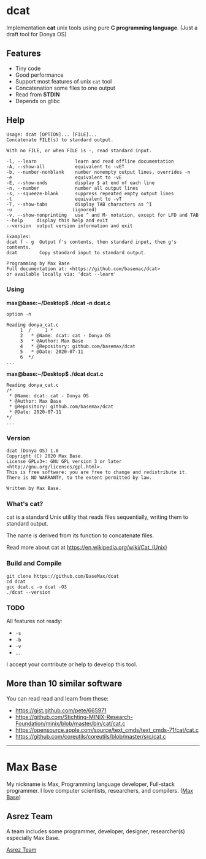 # dcat

Implementation **cat** unix tools using pure **C programming language**. (Just a draft tool for Donya OS)

## Features

- Tiny code
- Good performance
- Support most features of unix `cat` tool
- Concatenation some files to one output
- Read from **STDIN**
- Depends on glibc

## Help

```
Usage: dcat [OPTION]... [FILE]...
Concatenate FILE(s) to standard output.

With no FILE, or when FILE is -, read standard input.

-l, --learn              learn and read offline documentation
-A, --show-all           equivalent to -vET
-b, --number-nonblank    number nonempty output lines, overrides -n
-e                       equivalent to -vE
-E, --show-ends          display $ at end of each line
-n, --number             number all output lines
-s, --squeeze-blank      suppress repeated empty output lines
-t                       equivalent to -vT
-T, --show-tabs          display TAB characters as ^I
-u                      (ignored)
-v, --show-nonprinting   use ^ and M- notation, except for LFD and TAB
--help     display this help and exit
--version  output version information and exit

Examples:
dcat f - g  Output f's contents, then standard input, then g's contents.
dcat        Copy standard input to standard output.

Programming by Max Base
Full documentation at: <https://github.com/basemac/dcat>
or available locally via: 'dcat --learn'
```

### Using

**max@base:~/Desktop$ ./dcat -n dcat.c**

```
option -n

Reading donya_cat.c
     1	/     1	*
     2	 * @Name: dcat: cat - Donya OS
     3	 * @Author: Max Base
     4	 * @Repository: github.com/basemax/dcat
     5	 * @Date: 2020-07-11
     6	*/
...
```

**max@base:~/Desktop$ ./dcat dcat.c**

```
Reading donya_cat.c
/*
 * @Name: dcat: cat - Donya OS
 * @Author: Max Base
 * @Repository: github.com/basemax/dcat
 * @Date: 2020-07-11
*/
...
```

### Version

```
dcat (Donya OS) 1.0
Copyright (C) 2020 Max Base.
License GPLv3+: GNU GPL version 3 or later <http://gnu.org/licenses/gpl.html>.
This is free software: you are free to change and redistribute it.
There is NO WARRANTY, to the extent permitted by law.

Written by Max Base.
```

### What's cat?

cat is a standard Unix utility that reads files sequentially, writing them to standard output.

The name is derived from its function to concatenate files.


Read more about cat at https://en.wikipedia.org/wiki/Cat_(Unix)

### Build and Compile

```
git clone https://github.com/BaseMax/dcat
cd dcat
gcc dcat.c -o dcat -O3
./dcat --version
```

### TODO

All features not ready:

- `-s`
- `-b`
- `-v`
- ...

I accept your contribute or help to develop this tool.

## More than 10 similar software

You can read read and learn from these:

- https://gist.github.com/pete/665971
- https://github.com/Stichting-MINIX-Research-Foundation/minix/blob/master/bin/cat/cat.c
- https://opensource.apple.com/source/text_cmds/text_cmds-71/cat/cat.c
- https://github.com/coreutils/coreutils/blob/master/src/cat.c

---------

# Max Base

My nickname is Max, Programming language developer, Full-stack programmer. I love computer scientists, researchers, and compilers. ([Max Base](https://maxbase.org/))

## Asrez Team

A team includes some programmer, developer, designer, researcher(s) especially Max Base.

[Asrez Team](https://www.asrez.com/)

